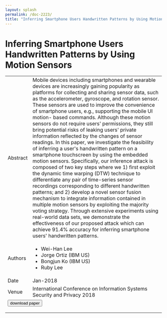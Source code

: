 ```yaml
---
layout: splash
permalink: /doc-2223/
title: "Inferring Smartphone Users Handwritten Patterns by Using Motion Sensors"
---
```


# Inferring Smartphone Users Handwritten Patterns by Using Motion Sensors

<table>
    <tbody>
    <tr>
        <td>Abstract</td>
        <td>Mobile devices including smartphones and wearable devices are increasingly gaining popularity as platforms for collecting and sharing sensor data, such as the accelerometer, gyroscope, and rotation sensor. These sensors are used to improve the convenience of smartphone users, e.g., supporting the mobile UI motion- based commands. Although these motion sensors do not require users' permissions, they still bring potential risks of leaking users' private information reflected by the changes of sensor readings. In this paper, we investigate the feasibility of inferring a user's handwritten pattern on a smartphone touchscreen by using the embedded motion sensors. Specifically, our inference attack is composed of two key steps where we 1) first exploit the dynamic time warping (DTW) technique to differentiate any pair of time-series sensor recordings corresponding to different handwritten patterns; and 2) develop a novel sensor fusion mechanism to integrate information contained in multiple motion sensors by exploiting the majority voting strategy. Through extensive experiments using real-world data sets, we demonstrate the effectiveness of our proposed attack which can achieve 91.4% accuracy for inferring smartphone users' handwritten patterns.</td>
    </tr>
    <tr>
        <td>Authors</td>
        <td>
            <ul>
                <li>Wei-Han Lee</li>
                <li>Jorge Ortiz (IBM US)</li>
                <li>Bongjun Ko (IBM US)</li>
                <li>Ruby Lee</li>
            </ul>
        </td>
    </tr>
    <tr>
        <td>Date</td>
        <td>Jan-2018</td>
    </tr>
    <tr>
        <td>Venue</td>
        <td>International Conference on Information Systems Security and Privacy 2018</td>
    </tr>
        <tr>
            <td colspan="2">
                <form method="get" action="https://dais-ita.org/sites/default/files/Inferring_smartphone.pdf">
                    <button type="submit">download paper</button>
                </form>
            </td>
        </tr>
    </tbody>
</table>
